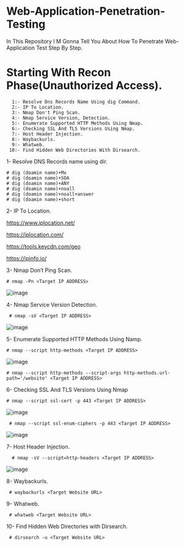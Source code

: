 # Web-Application-Penetration-Testing
In This Repository I M Gonna Tell You About How To Penetrate Web-Application Test Step By Step.
#  Starting With Recon Phase(Unauthorized Access).
    
      1:- Resolve Dns Records Name Using dig Command.
      2:- IP To Location.
      3:- Nmap Don't Ping Scan.
      4:- Nmap Service Version, Detection.
      5:- Enumerate Supported HTTP Methods Using Nmap.
      6:- Checking SSL And TLS Versions Using Nmap.
      7:- Host Header Injection.
      8:- Waybackurls.
      9:- Whatweb.
     10:- Find Hidden Web Directories With Dirsearch.

 1- Resolve DNS Records name using dir.
                                                                                                                                                                   
    # dig (doamin name)+Mx
    # dig (doamin name)+SOA
    # dig (doamin name)+ANY
    # dig (doamin name)+noall 
    # dig (doamin name)+noall+answer
    # dig (doamin name)+short
                           
 2- IP To Location.

   https://www.iplocation.net/
    
   https://iplocation.com/
    
   https://tools.keycdn.com/geo
    
   https://ipinfo.io/
    

 3- Nmap Don’t Ping Scan.

    # nmap -Pn <Target IP ADDRESS>
    
![image](https://user-images.githubusercontent.com/80889609/157229641-d0f5221b-665c-45e0-9a9d-ad57ab20aeba.png)


 4- Nmap Service Version Detection.

     # nmap -sV <Target IP ADDRESS>

![image](https://linuxhint.com/wp-content/uploads/2020/02/2-14.png)

 5- Enumerate Supported HTTP Methods Using Namp.
    
    # nmap --script http-methods <Target IP ADDRESS> 
 ![image](https://user-images.githubusercontent.com/80889609/157235359-21cfe1d2-82fb-4fda-a73f-f4136121cdb7.png)
 
    # nmap --script http-methods --script-args http-methods.url-path='/website' <Target IP ADDRESS>
    
       
 6- Checking SSL And TLS Versions Using Nmap

    # nmap --script ssl-cert -p 443 <Target IP ADDRESS>
 ![image](https://user-images.githubusercontent.com/80889609/157234643-b2c056ce-79bd-4e38-8414-b8215d083963.png)
   
     # nmap --script ssl-enum-ciphers -p 443 <Target IP ADDRESS>
  ![image](https://user-images.githubusercontent.com/80889609/157234248-ef99de4f-afc3-4bde-929a-50286c7744f9.png)

 7- Host Header Injection.
 
      # nmap -sV --script=http-headers <Target IP ADDRESS>
 ![image](https://user-images.githubusercontent.com/80889609/157235255-ea91f2aa-093a-4c2d-8383-60d5fdf6f8fb.png)

    
 8- Waybackurls.

     # waybackurls <Target Website URL>

 9- Whatweb.

     # whatweb <Target Website URL>

 10- Find Hidden Web Directories with Dirsearch.
        
     # dirsearch -u <Target Website URL>
 
 
     
